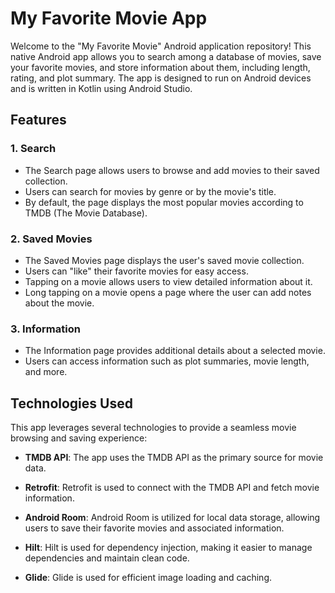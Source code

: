 # My Favorite Movie App

Welcome to the "My Favorite Movie" Android application repository! This native Android app allows you to search among a database of movies, save your favorite movies, and store information about them, including length, rating, and plot summary. The app is designed to run on Android devices and is written in Kotlin using Android Studio.

## Features

### 1. Search
- The Search page allows users to browse and add movies to their saved collection.
- Users can search for movies by genre or by the movie's title.
- By default, the page displays the most popular movies according to TMDB (The Movie Database).

### 2. Saved Movies
- The Saved Movies page displays the user's saved movie collection.
- Users can "like" their favorite movies for easy access.
- Tapping on a movie allows users to view detailed information about it.
- Long tapping on a movie opens a page where the user can add notes about the movie.

### 3. Information
- The Information page provides additional details about a selected movie.
- Users can access information such as plot summaries, movie length, and more.

## Technologies Used

This app leverages several technologies to provide a seamless movie browsing and saving experience:

- **TMDB API**: The app uses the TMDB API as the primary source for movie data.

- **Retrofit**: Retrofit is used to connect with the TMDB API and fetch movie information.

- **Android Room**: Android Room is utilized for local data storage, allowing users to save their favorite movies and associated information.

- **Hilt**: Hilt is used for dependency injection, making it easier to manage dependencies and maintain clean code.

- **Glide**: Glide is used for efficient image loading and caching.
